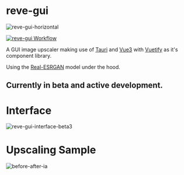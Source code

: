 # reve-gui

![reve-gui-horizontal](https://user-images.githubusercontent.com/49915167/203207059-1ed3fd08-6cff-4068-a9d7-5b2559d1fb94.png)

[![reve-gui Workflow](https://github.com/OLoKo64/reve-gui/actions/workflows/rust.yml/badge.svg)](https://github.com/OLoKo64/reve-gui/actions/workflows/rust.yml)

A GUI image upscaler making use of [Tauri](https://tauri.app/) and [Vue3](https://vuejs.org/) with [Vuetify](https://next.vuetifyjs.com/en/) as it's component library.

Using the [Real-ESRGAN](https://github.com/xinntao/Real-ESRGAN) model under the hood.

## Currently in beta and active development.

# Interface

![reve-gui-interface-beta3](https://user-images.githubusercontent.com/49915167/205464600-4b899a1d-3775-4757-92ef-20bd947c69d4.png)

# Upscaling Sample

![before-after-ia](https://user-images.githubusercontent.com/49915167/203209186-4fc7470a-acd4-4ad5-bab5-ef1df76496b1.jpg)
